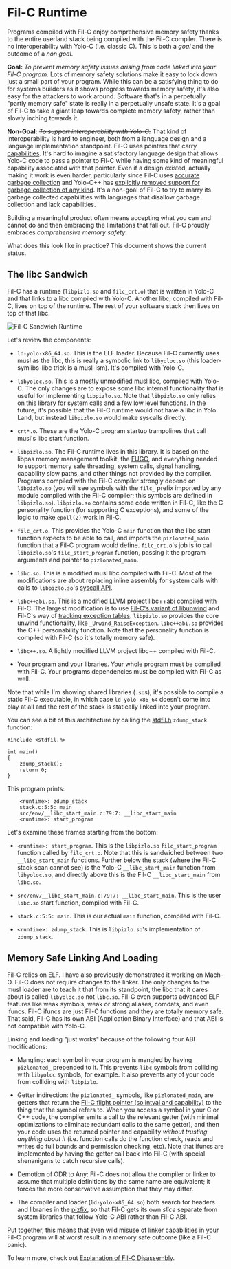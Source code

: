 # Fil-C Runtime

Programs compiled with Fil-C enjoy comprehensive memory safety thanks to the entire userland stack being compiled with the Fil-C compiler. There is no interoperability with Yolo-C (i.e. classic C). This is both a *goal* and the outcome of a *non goal*.

**Goal:** *To prevent memory safety issues arising from code linked into your Fil-C program.* Lots of memory safety solutions make it easy to lock down just a small part of your program. While this can be a satisfying thing to do for systems builders as it shows progress towards memory safety, it's also easy for the attackers to work around. Software that's in a perpetually "partly memory safe" state is really in a perpetually unsafe state. It's a goal of Fil-C to take a giant leap towards complete memory safety, rather than slowly inching towards it.

**Non-Goal:** <s>*To support interoperability with Yolo-C.*</s> That kind of interoperability is hard to engineer, both from a language design and a language implementation standpoint. Fil-C uses pointers that carry [capabilities](invisicaps.html). It's hard to imagine a satisfactory language design that allows Yolo-C code to pass a pointer to Fil-C while having some kind of meaningful capability associated with that pointer. Even if a design existed, actually making it work is even harder, particularly since Fil-C uses [accurate garbage collection](fugc.html) and Yolo-C++ has [explicitly removed support for garbage collection of any kind](https://www.open-std.org/jtc1/sc22/wg21/docs/papers/2021/p2186r2.html). It's a non-goal of Fil-C to try to marry its garbage collected capabilities with languages that disallow garbage collection and lack capabilities.

Building a meaningful product often means accepting what you can and cannot do and then embracing the limitations that fall out. Fil-C proudly embraces *comprehensive memory safety*.

What does this look like in practice? This document shows the current status.

## The libc Sandwich

Fil-C has a runtime (`libpizlo.so` and `filc_crt.o`) that is written in Yolo-C and that links to a libc compiled with Yolo-C. Another libc, compiled with Fil-C, lives on top of the runtime. The rest of your software stack then lives on top of that libc.

<img src="sandwich.svg" class="centered-svg-60" alt="Fil-C Sandwich Runtime">

Let's review the components:

- `ld-yolo-x86_64.so`. This is the ELF loader. Because Fil-C currently uses musl as the libc, this is really a symbolic link to `libyoloc.so` (this loader-symlibs-libc trick is a musl-ism). It's compiled with Yolo-C.

- `libyoloc.so`. This is a mostly unmodified musl libc, compiled with Yolo-C. The only changes are to expose some libc internal functionality that is useful for implementing `libpizlo.so`. Note that `libpizlo.so` only relies on this library for system calls and a few low level functions. In the future, it's possible that the Fil-C runtime would not have a libc in Yolo Land, but instead `libpizlo.so` would make syscalls directly.

- `crt*.o`. These are the Yolo-C program startup trampolines that call musl's libc start function.

- `libpizlo.so`. The Fil-C runtime lives in this library. It is based on the libpas memory management toolkit, the [FUGC](fugc.html), and everything needed to support memory safe threading, system calls, signal handling, capability slow paths, and other things not provided by the compiler. Programs compiled with the Fil-C compiler strongly depend on `libpizlo.so` (you will see symbols with the `filc_` prefix imported by any module compiled with the Fil-C compiler; this symbols are defined in `libpizlo.so`). `libpizlo.so` contains some code written in Fil-C, like the C personality function (for supporting C exceptions), and some of the logic to make `epoll(2)` work in Fil-C.

- `filc_crt.o`. This provides the Yolo-C `main` function that the libc start function expects to be able to call, and imports the `pizlonated_main` function that a Fil-C program would define. `filc_crt.o`'s job is to call `libpizlo.so`'s `filc_start_program` function, passing it the program arguments and pointer to `pizlonated_main`.

- `libc.so`. This is a modified musl libc compiled with Fil-C. Most of the modifications are about replacing inline assembly for system calls with calls to `libpizlo.so`'s [syscall API](https://github.com/pizlonator/fil-c/blob/deluge/filc/include/pizlonated_syscalls.h).

- `libc++abi.so`. This is a modified LLVM project libc++abi compiled with Fil-C. The largest modification is to use [Fil-C's variant of libunwind](https://github.com/pizlonator/fil-c/blob/deluge/filc/include/unwind.h) and Fil-C's way of [tracking exception tables](https://github.com/pizlonator/fil-c/blob/deluge/filc/include/pizlonated_eh_landing_pad.h). `libpizlo.so` provides the core unwind functionality, like `_Unwind_RaiseException`. `libc++abi.so` provides the C++ personability function. Note that the personality function is compiled with Fil-C (so it's totally memory safe).

- `libc++.so`. A lightly modified LLVM project libc++ compiled with Fil-C.

- Your program and your libraries. Your whole program must be compiled with Fil-C. Your programs dependencies must be compiled with Fil-C as well.

Note that while I'm showing shared libraries (`.so`s), it's possible to compile a static Fil-C executable, in which case `ld-yolo-x86_64` doesn't come into play at all and the rest of the stack is statically linked into your program.

You can see a bit of this architecture by calling the [stdfil.h](stdfil.html) `zdump_stack` function:

    #include <stdfil.h>
    
    int main()
    {
        zdump_stack();
        return 0;
    }

This program prints:

        <runtime>: zdump_stack
        stack.c:5:5: main
        src/env/__libc_start_main.c:79:7: __libc_start_main
        <runtime>: start_program

Let's examine these frames starting from the bottom:

- `<runtime>: start_program`. This is the `libpizlo.so` `filc_start_program` function called by `filc_crt.o`. Note that this is sandwiched between two `__libc_start_main` functions. Further below the stack (where the Fil-C stack scan cannot see) is the Yolo-C `__libc_start_main` function from `libyoloc.so`, and directly above this is the Fil-C `__libc_start_main` from `libc.so`.

- `src/env/__libc_start_main.c:79:7: __libc_start_main`. This is the user `libc.so` start function, compiled with Fil-C.

- `stack.c:5:5: main`. This is our actual `main` function, compiled with Fil-C.

- `<runtime>: zdump_stack`. This is `libpizlo.so`'s implementation of `zdump_stack`.

## Memory Safe Linking And Loading

Fil-C relies on ELF. I have also previously demonstrated it working on Mach-O. Fil-C does not require changes to the linker. The only changes to the musl loader are to teach it that from its standpoint, the libc that it cares about is called `libyoloc.so` not `libc.so`. Fil-C even supports advanced ELF features like weak symbols, weak or strong aliases, comdats, and even ifuncs. Fil-C ifuncs are just Fil-C functions and they are totally memory safe. That said, Fil-C has its own ABI (Application Binary Interface) and that ABI is not compatible with Yolo-C.

Linking and loading "just works" because of the following four ABI modifications:

- Mangling: each symbol in your program is mangled by having `pizlonated_` prepended to it. This prevents `libc` symbols from colliding with `libyoloc` symbols, for example. It also prevents any of your code from colliding with `libpizlo`.

- Getter indirection: the `pizlonated_` symbols, like `pizlonated_main`, are getters that return the [Fil-C flight pointer (so intval and capability)](invisicaps.html) to the thing that the symbol refers to. When you access a symbol in your C or C++ code, the compiler emits a call to the relevant getter (with minimal optimizations to eliminate redundant calls to the same getter), and then your code uses the returned pointer and capability *without trusting anything about it* (i.e. function calls do the function check, reads and writes do full bounds and permission checking, etc). Note that ifuncs are implemented by having the getter call back into Fil-C (with special shenanigans to catch recursive calls).

- Demotion of ODR to Any: Fil-C does not allow the compiler or linker to assume that multiple definitions by the same name are equivalent; it forces the more conservative assumption that they may differ.

- The compiler and loader (`ld-yolo-x86_64.so`) both search for headers and libraries in the [pizfix](pizfix.html), so that Fil-C gets its own *slice* separate from system libraries that follow Yolo-C ABI rather than Fil-C ABI.

Put together, this means that even wild misuse of linker capabilities in your Fil-C program will at worst result in a memory safe outcome (like a Fil-C panic).

To learn more, check out [Explanation of Fil-C Disassembly](compiler_example.html).
